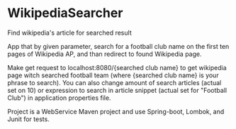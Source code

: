 # WikipediaSearcher
Find wikipedia's article for searched result

App that by given parameter, search for a football club name on the first ten pages of Wikipedia AP, and than redirect to found Wikipedia page.

Make get request to localhost:8080/{searched club name} to get wikipedia page witch searched football team 
(where {searched club name} is your phrase to search). You can also change amount of search articles (actual set on 10)
or expression to search in article snippet (actual set for "Football Club") in application properties file.

Project is a WebService Maven project and use Spring-boot, Lombok, and Junit for tests.
